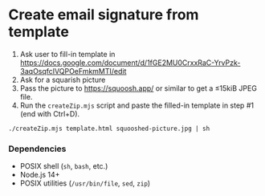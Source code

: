 # Create email signature from template

1. Ask user to fill-in template in
   https://docs.google.com/document/d/1fGE2MU0CrxxRaC-YrvPzk-3aqOsqfcIVQPOeFmkmMTI/edit
1. Ask for a squarish picture
1. Pass the picture to https://squoosh.app/ or similar to get a ≤15kiB JPEG
   file.
1. Run the `createZip.mjs` script and paste the filled-in template in step #1
   (end with Ctrl+D).

```
./createZip.mjs template.html squooshed-picture.jpg | sh
```

### Dependencies

- POSIX shell (`sh`, `bash`, etc.)
- Node.js 14+
- POSIX utilities (`/usr/bin/file`, `sed`, `zip`)
